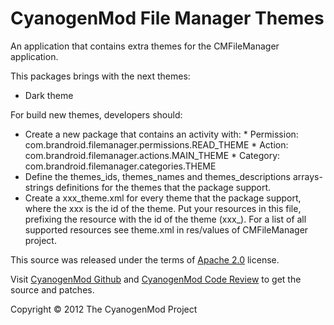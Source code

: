 CyanogenMod File Manager Themes
===============================

An application that contains extra themes for the CMFileManager application.

This packages brings with the next themes:

 - Dark theme

For build new themes, developers should:

 - Create a new package that contains an activity with:
       * Permission: com.brandroid.filemanager.permissions.READ_THEME
       * Action: com.brandroid.filemanager.actions.MAIN_THEME
       * Category: com.brandroid.filemanager.categories.THEME
 - Define the themes_ids, themes_names and themes_descriptions arrays-strings
   definitions for the themes that the package support.
 - Create a xxx_theme.xml for every theme that the package support, where the
   xxx is the id of the theme. Put your resources in this file, prefixing the
   resource with the id of the theme (xxx_). For a list of all supported
   resources see theme.xml in res/values of CMFileManager project.


This source was released under the terms of
[Apache 2.0](http://www.apache.org/licenses/LICENSE-2.0.html) license.

Visit [CyanogenMod Github](https://github.com/CyanogenMod) and [CyanogenMod
Code Review](http://review.cyanogenmod.com/) to get the source and patches.

Copyright © 2012 The CyanogenMod Project
